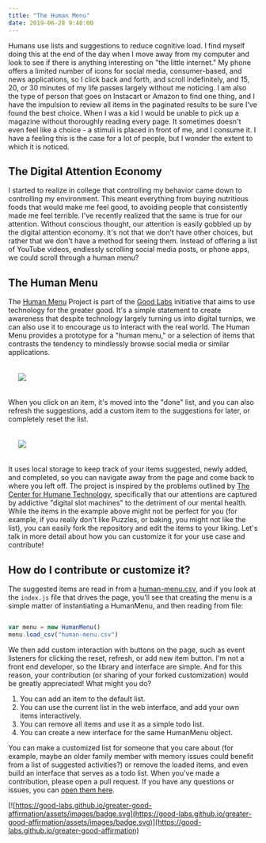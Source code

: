 ```yaml
---
title: "The Human Menu"
date: 2019-06-28 9:40:00
---
```


Humans use lists and suggestions to reduce cognitive load. I find myself doing
this at the end of the day when I move away from my computer and look to see
if there is anything interesting on "the little internet."
My phone offers a limited number of icons for social media, consumer-based, 
and news applications, so I click back and forth, and scroll indefinitely, 
and 15, 20, or 30 minutes of my life passes largely without me noticing.
I am also the type of person that goes on Instacart or Amazon to find one thing,
and I have the impulsion to review all items in the paginated results to
be sure I've found the best choice. When I was a kid I would be unable to
pick up a magazine without thoroughly reading every page. It sometimes doesn't
even feel like a choice - a stimuli is placed in front of me, and I consume it.
I have a feeling this is the case for a lot of people, but I wonder the extent
to which it is noticed.

## The Digital Attention Economy

I started to realize in college that controlling my behavior came down to 
controlling my environment. This meant everything from buying nutritious foods
that would make me feel good, to avoiding people that consistently made me feel
terrible. I've recently realized that the same is true for our attention. Without
conscious thought, our attention is easily gobbled up by the digital attention
economy. It's not that we don't have other choices, but rather that
we don't have a method for seeing them. Instead of offering a list of YouTube 
videos, endlessly scrolling social media posts, or phone apps, we could
scroll through a human menu?

## The Human Menu

The <a href="https://good-labs.github.io/human-menu" target="_blank">Human Menu</a>
Project is part of the <a href="https://good-labs.github.io/" target="_blank">Good Labs</a>
initiative that aims to use technology for the greater good. It's a simple statement to create awareness that despite technology largely turning us into digital turnips, we can also use it to encourage us to interact with
the real world. The Human Menu provides a prototype for a "human menu," or a selection of items
that contrasts the tendency to mindlessly browse social media or similar
applications.

<div style="padding:20px">
<a href="https://vsoch.github.io/assets/images/posts/human-menu/human-menu.png"><img src="https://vsoch.github.io/assets/images/posts/human-menu/human-menu.png"></a>
</div>

When you click on an item, it's moved into the "done" list, and you can
also refresh the suggestions, add a custom item to the suggestions for later,
or completely reset the list.

<div style="padding:20px">
<a href="https://vsoch.github.io/assets/images/posts/human-menu/done.png"><img src="https://vsoch.github.io/assets/images/posts/human-menu/done.png"></a>
</div>

It uses local storage to keep track of your items suggested, newly added, and completed,
so you can navigate away from the page and come back to where you left off.
The project is inspired by the problems outlined 
by <a href="https://humanetech.com/problem/" target="_blank">The Center for Humane Technology</a>,
specifically that our attentions are captured by addictive "digital slot 
machines" to the detriment of our mental health. While the items in the example
above might not be perfect for you (for example, if you really don't like Puzzles, or
baking, you might not like the list), you can easily fork the repository and edit
the items to your liking. Let's talk in more detail about how you can customize
it for your use case and contribute!

## How do I contribute or customize it?

The suggested items are read in from a <a target="_blank" href="https://github.com/good-labs/human-menu/blob/master/human-menu.csv">human-menu.csv</a>, and if you look at the `index.js` file that drives 
the page, you'll see that creating the menu is a simple matter of instantiating a HumanMenu, and then reading 
from file:

```javascript

var menu = new HumanMenu()
menu.load_csv("human-menu.csv")

```

We then add custom interaction with buttons on the page, such as event listeners
for clicking the reset, refresh, or add new item button. I'm not a front
end developer, so the library and interface are simple. And
for this reason, your contribution (or sharing of your forked customization) 
would be greatly appreciated! What might you do?

<ol class="custom-counter">
   <li>You can add an item to the default list.</li>
   <li>You can use the current list in the web interface, and add your own items interactively.</li>
   <li>You can remove all items and use it as a simple todo list.</li>
   <li>You can create a new interface for the same HumanMenu object.</li>
</ol>

You can make a customized list for someone that you care about (for example, maybe
an older family member with memory issues could benefit from a list of suggested activities?)
or remove the loaded items, and even build an interface that serves as a todo list.
When you've made a contribution, please open a pull request. If you have
any questions or issues, you can <a href="https://www.github.com/good-labs/human-menu/issues" target="_blank">open them here</a>.

[![https://good-labs.github.io/greater-good-affirmation/assets/images/badge.svg](https://good-labs.github.io/greater-good-affirmation/assets/images/badge.svg)](https://good-labs.github.io/greater-good-affirmation)
